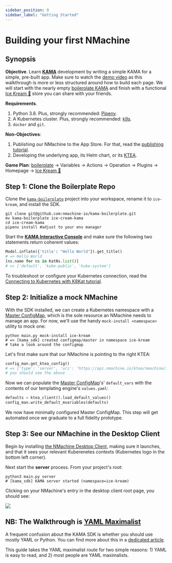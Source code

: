 ```yaml
---
sidebar_position: 0
sidebar_label: "Getting Started"
---
```


# Building your first NMachine

## Synopsis

**Objective**. Learn **[KAMA](/concepts/kama-concept)** development by writing a
simple KAMA for a simple, pre-built app. 
Make sure to watch the [demo video](/) as this walkthrough is more or less structured around
how to build each page. We will start with the nearly empty [boilerolate KAMA](/nope) and 
finish with a functional [Ice Kream 🍦](https://github.com/nmachine-io/mono/tree/master/ice-kream)
store you can share with your friends.

**Requirements**. 
1. Python 3.8. Plus, strongly recommended: [Pipenv](https://pipenv.pypa.io/en/latest/).
1. A Kubernetes cluster. Plus, strongly recommended: [k9s](https://github.com/derailed/k9s).
1. `docker` and `git`.

**Non-Objectives**:
1. Publishing our NMachine to the App Store. For that, read the [publishing tutorial](/tutorials/publishing-tutorial.md).
1. Developing the underlying app, its Helm chart, or its [KTEA](/tutorials/helm-to-ktea-tutorial).


**Game Plan**: [boilerplate](/nope) 
-> Variables -> Actions -> Operation -> Plugins -> Homepage 
-> [Ice Kream 🍦](https://github.com/nmachine-io/playground/tree/master/ice-kream)


## Step 1: Clone the Boilerplate Repo

Clone the [`kama-boilerplate`](https://github.com/nmachine-io/kama-boilerplate) 
project into your workspace, rename it to `ice-kream`, and install the SDK.

```shell script
git clone git@github.com:nmachine-io/kama-boilerplate.git
mv kama-boilerplate ice-cream-kama
cd ice-cream-kama
pipenv install #adjust to your env manager
```

Start the **[KAMA Interactive Console](/tutorials/kama-console-tutorial)** 
and make sure the following two statements return coherent values:

```python title="$ python main.py console"
Model.inflate({'title': "Hello World"}).get_title()
# => Hello World
[ns.name for ns in KatNs.list()]
# => ['default', 'kube-public', 'kube-system']
```

To troubleshoot or configure your Kubernetes connection, read the 
[Connecting to Kubernetes with K8Kat tutorial](/tutorials/k8kat-essentials).








## Step 2: Initialize a mock NMachine

With the SDK installed, we can create a 
Kubernetes namespace with a [Master ConfigMap](/concepts/state-concept.md), which
is the sole resource an NMachine needs to manage an app. For now, we'll use the handy
`mock-install <namespace>` utility to mock one:


```shell script
python main.py mock-install ice-kream
# => [kama_sdk] created configmap/master in namespace ice-kream
# take a look around the configmap
```

Let's first make sure that our NMachine is pointing to the right KTEA:

```python title="$ python main.py console"
config_man.get_ktea_config()
# => {'type': 'server', 'uri': 'https://api.nmachine.io/ktea/nmachine/ice-kream-ktea', 'version': '1.0.1'}
# you should see the above
```

Now we can populate the [Master ConfigMap](/nope)'s' `default_vars` with the contents of our
templating engine's `values.yaml`:


```python title="$ python main.py console"
defaults = ktea_client().load_default_values()
config_man.write_default_mvariables(defaults)
```

We now have minimally configured Master ConfigMap. This step will get automated once we
graduate to a full fidelity prototype. 









## Step 3: See our NMachine in the Desktop Client


Begin by installing [the NMachine Desktop Client](/nope), making sure it launches, and that it sees
your relevant Kuberenetes contexts (Kubernetes logo in the bottom left corner).


Next start the **server** process. From your project's root:

```shell script title="terminal #1"
python3 main.py server
# [kama_sdk] KAMA server started (namespace=ice-kream)
``` 

Clicking on your NMachine's entry in the desktop client root page, you should see:


![](/img/walkthrough/after-mock-install.png)



## NB: The Walkthrough is [YAML Maximalist](/nope)

A frequent confusion about the KAMA SDK is whether you should use mostly YAML or Python. You 
can find more about this in a [dedicated article](/nope).

This guide takes the YAML maximalist route for two simple reasons: 1) YAML is easy
to read, and 2) most people are YAML maximalists. 


